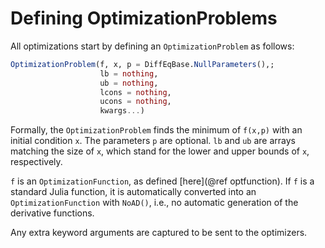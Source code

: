 # Defining OptimizationProblems

All optimizations start by defining an `OptimizationProblem` as follows:

```julia
OptimizationProblem(f, x, p = DiffEqBase.NullParameters(),;
                    lb = nothing,
                    ub = nothing,
                    lcons = nothing,
                    ucons = nothing,
                    kwargs...)
```

Formally, the `OptimizationProblem` finds the minimum of `f(x,p)` with an
initial condition `x`. The parameters `p` are optional. `lb` and `ub`
are arrays matching the size of `x`, which stand for the lower and upper
bounds of `x`, respectively.

`f` is an `OptimizationFunction`, as defined [here](@ref optfunction).
If `f` is a standard Julia function, it is automatically converted into an
`OptimizationFunction` with `NoAD()`, i.e., no automatic generation
of the derivative functions.

Any extra keyword arguments are captured to be sent to the optimizers.
